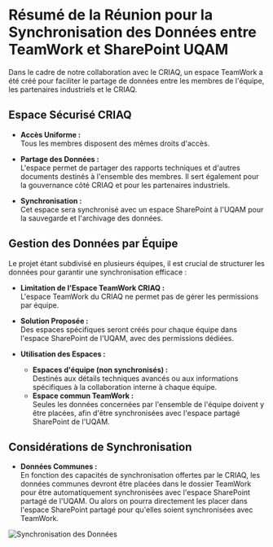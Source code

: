 # Résumé de la Réunion pour la Synchronisation des Données entre TeamWork et SharePoint UQAM

Dans le cadre de notre collaboration avec le CRIAQ, un espace TeamWork a été créé pour faciliter le partage de données entre les membres de l'équipe, les partenaires industriels et le CRIAQ.

## Espace Sécurisé CRIAQ

- **Accès Uniforme :**  
  Tous les membres disposent des mêmes droits d'accès.

- **Partage des Données :**  
  L'espace permet de partager des rapports techniques et d'autres documents destinés à l'ensemble des membres. Il sert également pour la gouvernance côté CRIAQ et pour les partenaires industriels.

- **Synchronisation :**  
  Cet espace sera synchronisé avec un espace SharePoint à l'UQAM pour la sauvegarde et l'archivage des données.

## Gestion des Données par Équipe

Le projet étant subdivisé en plusieurs équipes, il est crucial de structurer les données pour garantir une synchronisation efficace :

- **Limitation de l'Espace TeamWork CRIAQ :**  
  L'espace TeamWork du CRIAQ ne permet pas de gérer les permissions par équipe.

- **Solution Proposée :**  
  Des espaces spécifiques seront créés pour chaque équipe dans l'espace SharePoint de l'UQAM, avec des permissions dédiées.

- **Utilisation des Espaces :**  
  - **Espaces d'équipe (non synchronisés) :**  
    Destinés aux détails techniques avancés ou aux informations spécifiques à la collaboration interne à chaque équipe.
  - **Espace commun TeamWork :**  
    Seules les données concernées par l'ensemble de l'équipe doivent y être placées, afin d'être synchronisées avec l'espace partagé SharePoint de l'UQAM.

## Considérations de Synchronisation

- **Données Communes :**  
  En fonction des capacités de synchronisation offertes par le CRIAQ, les données communes devront être placées dans le dossier TeamWork pour être automatiquement synchronisées avec l'espace SharePoint partagé de l'UQAM. Ou alors on pourra directement les placer dans l'espace SharePoint partagé pour qu'elles soient synchronisées avec TeamWork.


  <!-- include diagram as image -->
 ![Synchronisation des Données](https://drive.google.com/file/d/1k0CmNrfJS1DsGp0-jfshGhAH0f0-KffP/view?usp=sharing)

    

